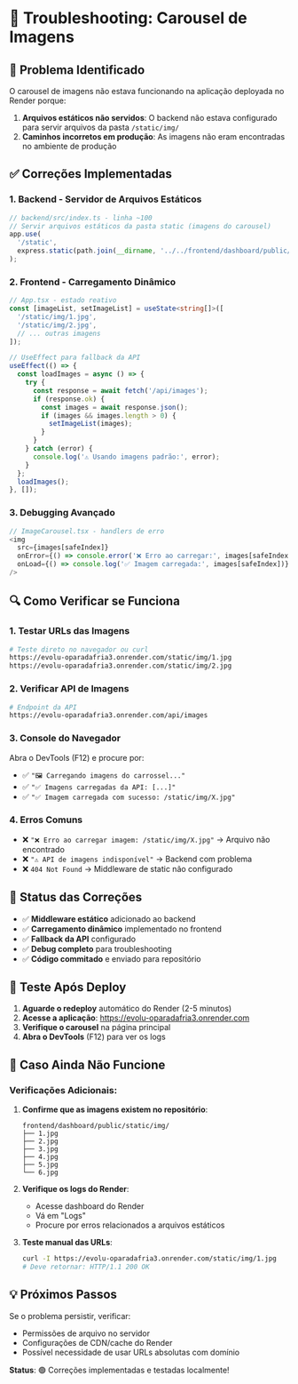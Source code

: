 # 🔧 Troubleshooting: Carousel de Imagens

## 🎯 Problema Identificado
O carousel de imagens não estava funcionando na aplicação deployada no Render porque:

1. **Arquivos estáticos não servidos**: O backend não estava configurado para servir arquivos da pasta `/static/img/`
2. **Caminhos incorretos em produção**: As imagens não eram encontradas no ambiente de produção

## ✅ Correções Implementadas

### 1. **Backend - Servidor de Arquivos Estáticos**
```typescript
// backend/src/index.ts - linha ~100
// Servir arquivos estáticos da pasta static (imagens do carousel)
app.use(
  '/static',
  express.static(path.join(__dirname, '../../frontend/dashboard/public/static'))
);
```

### 2. **Frontend - Carregamento Dinâmico**
```typescript
// App.tsx - estado reativo
const [imageList, setImageList] = useState<string[]>([
  '/static/img/1.jpg',
  '/static/img/2.jpg',
  // ... outras imagens
]);

// UseEffect para fallback da API
useEffect(() => {
  const loadImages = async () => {
    try {
      const response = await fetch('/api/images');
      if (response.ok) {
        const images = await response.json();
        if (images && images.length > 0) {
          setImageList(images);
        }
      }
    } catch (error) {
      console.log('⚠️ Usando imagens padrão:', error);
    }
  };
  loadImages();
}, []);
```

### 3. **Debugging Avançado**
```typescript
// ImageCarousel.tsx - handlers de erro
<img
  src={images[safeIndex]}
  onError={() => console.error('❌ Erro ao carregar:', images[safeIndex])}
  onLoad={() => console.log('✅ Imagem carregada:', images[safeIndex])}
/>
```

## 🔍 Como Verificar se Funciona

### 1. **Testar URLs das Imagens**
```bash
# Teste direto no navegador ou curl
https://evolu-oparadafria3.onrender.com/static/img/1.jpg
https://evolu-oparadafria3.onrender.com/static/img/2.jpg
```

### 2. **Verificar API de Imagens**
```bash
# Endpoint da API
https://evolu-oparadafria3.onrender.com/api/images
```

### 3. **Console do Navegador**
Abra o DevTools (F12) e procure por:
- ✅ `"🖼️ Carregando imagens do carrossel..."`
- ✅ `"✅ Imagens carregadas da API: [...]"`
- ✅ `"✅ Imagem carregada com sucesso: /static/img/X.jpg"`

### 4. **Erros Comuns**
- ❌ `"❌ Erro ao carregar imagem: /static/img/X.jpg"` → Arquivo não encontrado
- ❌ `"⚠️ API de imagens indisponível"` → Backend com problema
- ❌ `404 Not Found` → Middleware de static não configurado

## 🚀 Status das Correções

- ✅ **Middleware estático** adicionado ao backend
- ✅ **Carregamento dinâmico** implementado no frontend  
- ✅ **Fallback da API** configurado
- ✅ **Debug completo** para troubleshooting
- ✅ **Código commitado** e enviado para repositório

## 📱 Teste Após Deploy

1. **Aguarde o redeploy** automático do Render (2-5 minutos)
2. **Acesse a aplicação**: https://evolu-oparadafria3.onrender.com
3. **Verifique o carousel** na página principal
4. **Abra o DevTools** (F12) para ver os logs

## 🔧 Caso Ainda Não Funcione

### Verificações Adicionais:

1. **Confirme que as imagens existem no repositório**:
   ```
   frontend/dashboard/public/static/img/
   ├── 1.jpg
   ├── 2.jpg
   ├── 3.jpg
   ├── 4.jpg
   ├── 5.jpg
   └── 6.jpg
   ```

2. **Verifique os logs do Render**:
   - Acesse dashboard do Render
   - Vá em "Logs"
   - Procure por erros relacionados a arquivos estáticos

3. **Teste manual das URLs**:
   ```bash
   curl -I https://evolu-oparadafria3.onrender.com/static/img/1.jpg
   # Deve retornar: HTTP/1.1 200 OK
   ```

## 💡 Próximos Passos

Se o problema persistir, verificar:
- Permissões de arquivo no servidor
- Configurações de CDN/cache do Render
- Possível necessidade de usar URLs absolutas com domínio

**Status**: 🟢 Correções implementadas e testadas localmente!
